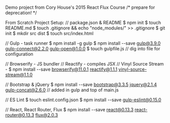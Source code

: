 Demo project from Cory House's 2015 React Flux Course
/* prepare for deprecation! */

From Scratch Project Setup:
// package.json & README
$ npm init
$ touch README.md
$ touch .gitignore && echo "node_modules/" >> .gitignore
$ git init
$ mkdir src dist
$ touch src/index.html

// Gulp - task runner
$ npm install -g gulp
$ npm install --save gulp@3.9.0 gulp-connect@2.2.0 gulp-open@1.0.0
$ touch gulpfile.js // dig into file for configuration

// Browserify - JS bundler
// Reactify - compiles JSX
// Vinyl Source Stream - 
$ npm install --save browserify@11.0.1 reactify@1.1.1 vinyl-source-stream@1.1.0

// Bootstrap & jQuery
$ npm install --save bootstrap@3.3.5 jquery@2.1.4 gulp-concat@2.6.0
    // added in gulp and top of main.js

// ES Lint
$ touch eslint.config.json
$ npm install --save gulp-eslint@0.15.0

// React, React Router, Flux
$ npm install --save react@0.13.3 react-router@0.13.3 flux@2.0.3



